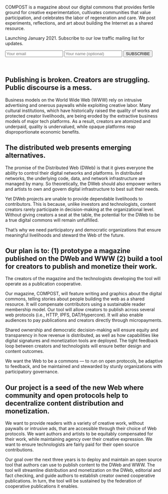 ---
---

<br />

<div class="lede">
  <p> COMPOST is a magazine about our digital commons that provides fertile ground for creative experimentation, cultivates communities that value participation, and celebrates the labor of regeneration and care. We post experiments, reflections, and art about building the Internet as a shared resource.
  </p>

<p>
  Launching January 2021. Subscribe to our low traffic mailing list for updates.
</p>
</div>

<form style="line-height:1;" method="post" action="https://lists.hypha.coop/cgi-bin/mailman/subscribe/compost">
  <input type="email" name="email" value="" placeholder="Your email">
  <input type="text" name="fullname" value="" placeholder="Your name (optional)">
  <input type="hidden" name="digest" value="1">
  <input type="submit" name="email-button" value="SUBSCRIBE">
</form>

<div style="clear:both;"></div>

<div class="scroll-below">
<a href="#publishing-is-broken-creators-are-struggling-public-discourse-is-a-mess"><i class="fas fa-chevron-down"></i></a>
</div>

<br />

## Publishing is broken. Creators are struggling. Public discourse is a mess.

Business models on the World Wide Web (WWW) rely on intrusive advertising and onerous paywalls while exploiting creative labor. Many cultural institutions, which have historically raised the quality of works and protected creator livelihoods, are being eroded by the extractive business models of major tech platforms. As a result, creators are atomized and underpaid, quality is undervalued, while opaque platforms reap disproportionate economic benefits.

## The distributed web presents emerging alternatives.

The promise of the Distributed Web (DWeb) is that it gives everyone the ability to control their digital networks and platforms. In distributed networks, the underlying code, data, and network infrastructure are managed by many. So theoretically, the DWeb should also empower writers and artists to own and govern digital infrastructure to best suit their needs.

Yet DWeb projects are unable to provide dependable livelihoods to contributors. This is because, unlike investors and technologists, content creators rarely participate in decision-making at the organizational level. Without giving creators a seat at the table, the potential for the DWeb to be a true digital commons will remain unfulfilled.

That’s why we need participatory and democratic organizations that ensure meaningful livelihoods and steward the Web of the future.

## Our plan is to: (1) prototype a magazine published on the DWeb and WWW (2) build a tool for creators to publish and monetize their work.

The creators of the magazine and the technologists developing the tool will operate as a publication cooperative.

Our magazine, COMPOST, will feature writing and graphics about the digital commons, telling stories about people building the web as a shared resource. It will compensate contributors using a sustainable reader membership model. Our tool will allow creators to publish across several web protocols (i.e., HTTP, IPFS, DAT/Hypercore). It will also enable audiences to pay publications and creators directly through micropayments.

Shared ownership and democratic decision-making will ensure equity and transparency in how revenue is distributed, as well as how capabilities like digital signatures and monetization tools are deployed. The tight feedback loop between creators and technologists will ensure better design and content outcomes.

We want the Web to be a commons — to run on open protocols, be adaptive to feedback, and be maintained and stewarded by sturdy organizations with participatory governance.

## Our project is a seed of the new Web where community and open protocols help to decentralize content distribution and monetization.

We want to provide readers with a variety of creative work, without paywalls or intrusive ads, that are accessible through their choice of Web protocols. We want authors and artists to be equitably compensated for their work, while maintaining agency over their creative expression. We want to ensure technologists are fairly paid for their open source contributions.

Our goal over the next three years is to deploy and maintain an open source tool that authors can use to publish content to the DWeb and WWW. The tool will streamline distribution and monetization on the DWeb, editorial and fact checking, and guide authors to establish creator owned cooperative publications. In turn, the tool will be sustained by the federation of cooperative publications it enables.

<div class="scroll-below">
<a href="#publishing-is-broken-creators-are-struggling-public-discourse-is-a-mess"><i class="fas fa-chevron-up"></i></a>
</div>
